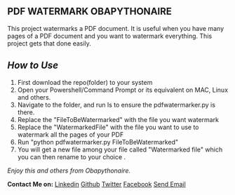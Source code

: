 <h2>PDF WATERMARK OBAPYTHONAIRE</h2>
<p>This project watermarks a PDF document. It is useful when you have many pages of a 
PDF document and you want to watermark everything. This project gets that done easily.
</p>

<h2><i>How to Use</i></h2>
<ol> 
<li> First download the repo(folder) to your system</li>
<li>Open your Powershell/Command Prompt or its equivalent on MAC, Linux and others.</li>
<li>Navigate to the folder, and run ls to ensure the pdfwatermarker.py is there.</li>
<li>Replace the "FileToBeWatermarked" with the file you want watermark</li>
<li>Replace the "WatermarkedFile" with the file you want to use to watermark all the pages of your PDF</li>
<li>Run "python pdfwatermarker.py FileToBeWatermarked" </li>
<li>You will get a new file among your file called "Watermarked file" which you can then rename to your choice .</li>
</ol>
<i>Enjoy this and others from Obapythonaire.</i>

<b>Contact Me on:</b>
<a href="https://www.linkedin.com/in/abdulahi-ogundare-1b1359123/" target="_blank">Linkedin</a>
<a href="https://www.github.com/Obapythonaire" target="_blank">Github</a>
<a href="https://www.twitter.com/Abdulahi_001" target="_blank">Twitter</a>
<a href="https://www.facebook.com/ogundare.abdulahi" target="_blank">Facebook</a>
<a href="mailto:obatech518@gmail.com">Send Email</a>